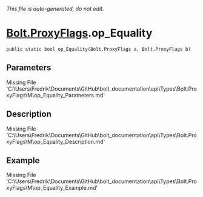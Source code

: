 *This file is auto-generated, do not edit.*

# [Bolt.ProxyFlags](Types/Bolt.ProxyFlags.md).op_Equality
`public static bool op_Equality(Bolt.ProxyFlags a, Bolt.ProxyFlags b)`
## Parameters
Missing File 'C:\Users\Fredrik\Documents\GitHub\bolt_documentation\api\Types\Bolt.ProxyFlags\M\op_Equality_Parameters.md'
## Description
Missing File 'C:\Users\Fredrik\Documents\GitHub\bolt_documentation\api\Types\Bolt.ProxyFlags\M\op_Equality_Description.md'
## Example
Missing File 'C:\Users\Fredrik\Documents\GitHub\bolt_documentation\api\Types\Bolt.ProxyFlags\M\op_Equality_Example.md'
